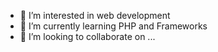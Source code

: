 
- 👀 I’m interested in web development
- 🌱 I’m currently learning PHP and Frameworks
- 💞️ I’m looking to collaborate on ...
<!---
hanfx/hanfx is a ✨ special ✨ repository because its `README.md` (this file) appears on your GitHub profile.
You can click the Preview link to take a look at your changes.
--->
